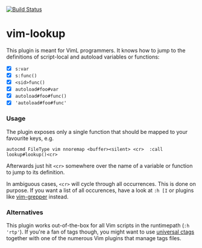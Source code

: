 [![Build Status](https://travis-ci.org/mhinz/vim-lookup.svg?branch=master)](https://travis-ci.org/mhinz/vim-lookup)

# vim-lookup

This plugin is meant for VimL programmers. It knows how to jump to the
definitions of script-local and autoload variables or functions:

- [x] `s:var`
- [x] `s:func()`
- [x] `<sid>func()`
- [x] `autoload#foo#var`
- [x] `autoload#foo#func()`
- [x] `'autoload#foo#func'`

### Usage

The plugin exposes only a single function that should be mapped to your
favourite keys, e.g.

```viml
autocmd FileType vim nnoremap <buffer><silent> <cr>  :call lookup#lookup()<cr>
```

Afterwards just hit `<cr>` somewhere over the name of a variable or function to
jump to its definition.

In ambiguous cases, `<cr>` will cycle through all occurrences. This is done on
purpose. If you want a list of all occurences, have a look at `:h [I` or plugins
like [vim-grepper](https://github.com/mhinz/vim-grepper) instead.

### Alternatives

This plugin works out-of-the-box for all Vim scripts in the runtimepath (`:h
'rtp'`). If you're a fan of tags though, you might want to use [universal
ctags](https://github.com/universal-ctags/ctags) together with one of the
numerous Vim plugins that manage tags files.
